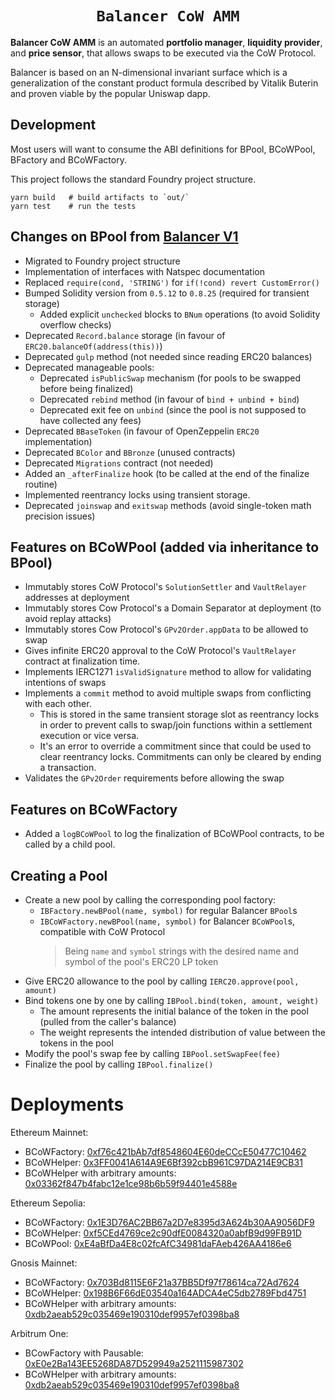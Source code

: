<h1 align=center><code>Balancer CoW AMM</code></h1>

**Balancer CoW AMM** is an automated **portfolio manager**, **liquidity provider**, and **price sensor**, that allows swaps to be executed via the CoW Protocol.

Balancer is based on an N-dimensional invariant surface which is a generalization of the constant product formula described by Vitalik Buterin and proven viable by the popular Uniswap dapp.

## Development

Most users will want to consume the ABI definitions for BPool, BCoWPool, BFactory and BCoWFactory.

This project follows the standard Foundry project structure. 

```
yarn build   # build artifacts to `out/`
yarn test    # run the tests
```

## Changes on BPool from [Balancer V1](https://github.com/balancer/balancer-core)
- Migrated to Foundry project structure
- Implementation of interfaces with Natspec documentation
- Replaced `require(cond, 'STRING')` for `if(!cond) revert CustomError()`
- Bumped Solidity version from `0.5.12` to `0.8.25` (required for transient storage)
  - Added explicit `unchecked` blocks to `BNum` operations (to avoid Solidity overflow checks)
- Deprecated `Record.balance` storage (in favour of `ERC20.balanceOf(address(this))`)
- Deprecated `gulp` method (not needed since reading ERC20 balances)
- Deprecated manageable pools:
  - Deprecated `isPublicSwap` mechanism (for pools to be swapped before being finalized)
  - Deprecated `rebind` method (in favour of `bind + unbind + bind`)
  - Deprecated exit fee on `unbind` (since the pool is not supposed to have collected any fees)
- Deprecated `BBaseToken` (in favour of OpenZeppelin `ERC20` implementation)
- Deprecated `BColor` and `BBronze` (unused contracts)
- Deprecated `Migrations` contract (not needed)
- Added an `_afterFinalize` hook (to be called at the end of the finalize routine)
- Implemented reentrancy locks using transient storage.
- Deprecated `joinswap` and `exitswap` methods (avoid single-token math precision issues)

## Features on BCoWPool (added via inheritance to BPool)
- Immutably stores CoW Protocol's `SolutionSettler` and `VaultRelayer` addresses at deployment
- Immutably stores Cow Protocol's a Domain Separator at deployment (to avoid replay attacks)
- Immutably stores Cow Protocol's `GPv2Order.appData` to be allowed to swap
- Gives infinite ERC20 approval to the CoW Protocol's `VaultRelayer` contract at finalization time.
- Implements IERC1271 `isValidSignature` method to allow for validating intentions of swaps
- Implements a `commit` method to avoid multiple swaps from conflicting with each other.
  - This is stored in the same transient storage slot as reentrancy locks in order to prevent calls to swap/join functions within a settlement execution or vice versa.
  - It's an error to override a commitment since that could be used to clear reentrancy locks. Commitments can only be cleared by ending a transaction.
- Validates the `GPv2Order` requirements before allowing the swap

## Features on BCoWFactory
- Added a `logBCoWPool` to log the finalization of BCoWPool contracts, to be called by a child pool.

## Creating a Pool
- Create a new pool by calling the corresponding pool factory:
  - `IBFactory.newBPool(name, symbol)` for regular Balancer `BPool`s
  - `IBCoWFactory.newBPool(name, symbol)` for Balancer `BCoWPool`s, compatible with CoW Protocol
    > Being `name` and `symbol` strings with the desired name and symbol of the pool's ERC20 LP token
- Give ERC20 allowance to the pool by calling `IERC20.approve(pool, amount)`
- Bind tokens one by one by calling `IBPool.bind(token, amount, weight)`
  - The amount represents the initial balance of the token in the pool (pulled from the caller's balance)
  - The weight represents the intended distribution of value between the tokens in the pool
- Modify the pool's swap fee by calling `IBPool.setSwapFee(fee)`
- Finalize the pool by calling `IBPool.finalize()`

# Deployments
Ethereum Mainnet:
  - BCoWFactory: [0xf76c421bAb7df8548604E60deCCcE50477C10462](https://etherscan.io/address/0xf76c421bAb7df8548604E60deCCcE50477C10462)
  - BCoWHelper: [0x3FF0041A614A9E6Bf392cbB961C97DA214E9CB31](https://etherscan.io/address/0x3FF0041A614A9E6Bf392cbB961C97DA214E9CB31)
  - BCoWHelper with arbitrary amounts: [0x03362f847b4fabc12e1ce98b6b59f94401e4588e](https://etherscan.io/address/0x03362f847b4fabc12e1ce98b6b59f94401e4588e#code)

Ethereum Sepolia:
  - BCoWFactory: [0x1E3D76AC2BB67a2D7e8395d3A624b30AA9056DF9](https://sepolia.etherscan.io/address/0x1E3D76AC2BB67a2D7e8395d3A624b30AA9056DF9)
  - BCoWHelper: [0xf5CEd4769ce2c90dfE0084320a0abfB9d99FB91D](https://sepolia.etherscan.io/address/0xf5CEd4769ce2c90dfE0084320a0abfB9d99FB91D)
  - BCoWPool: [0xE4aBfDa4E8c02fcAfC34981daFAeb426AA4186e6](https://sepolia.etherscan.io/address/0xE4aBfDa4E8c02fcAfC34981daFAeb426AA4186e6)

  Gnosis Mainnet:
  - BCoWFactory: [0x703Bd8115E6F21a37BB5Df97f78614ca72Ad7624](https://gnosisscan.io/address/0x703Bd8115E6F21a37BB5Df97f78614ca72Ad7624)
  - BCoWHelper: [0x198B6F66dE03540a164ADCA4eC5db2789Fbd4751](https://gnosisscan.io/address/0x198B6F66dE03540a164ADCA4eC5db2789Fbd4751)
  - BCoWHelper with arbitrary amounts: [0xdb2aeab529c035469e190310def9957ef0398ba8](https://gnosisscan.io/address/0xdb2aeab529c035469e190310def9957ef0398ba8)

  Arbitrum One:
  - BCowFactory with Pausable: [0xE0e2Ba143EE5268DA87D529949a2521115987302](https://arbiscan.io/address/0xe0e2ba143ee5268da87d529949a2521115987302)
  - BCoWHelper with arbitrary amounts: [0xdb2aeab529c035469e190310def9957ef0398ba8](https://arbiscan.io/address/0xdb2aeab529c035469e190310def9957ef0398ba8#code)
